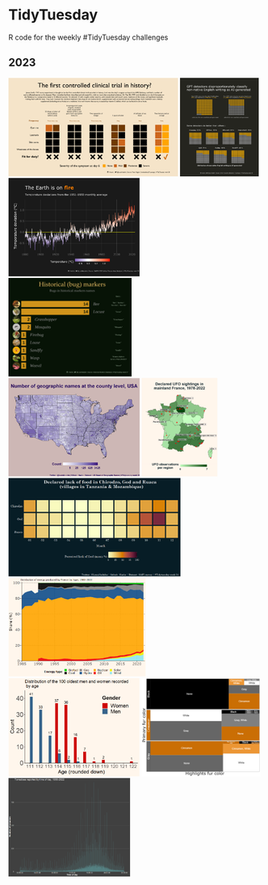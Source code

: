 # TidyTuesday
R code for the weekly #TidyTuesday challenges

## 2023
<img src="https://github.com/Haclio/TidyTuesday/blob/main/2023/2023-W30/scurvy.png?raw=true" height = 195pt title="Lind's 1747 scurvy controlled clinical trial - week 30"> <img src="https://github.com/Haclio/TidyTuesday/blob/main/2023/2023-W29/detectors.png?raw=true" height = 195pt title="GPT detectors and their bias towards non-native writers - week 29"> <img src="https://github.com/Haclio/TidyTuesday/blob/main/2023/2023-W28/temps.png?raw=true" height = 195pt title="Global temperature deviations - week 28"> <img src="https://github.com/Haclio/TidyTuesday/blob/main/2023/2023-W27/bugnames.png?raw=true" height = 195pt title="Bug names in US historical markers - week 27"> <img src="https://github.com/Haclio/TidyTuesday/blob/main/2023/2023-W26/US_geographical_names.png?raw=true" height = 195pt title="US geographical names distribution - week 26"> <img src="https://github.com/Haclio/TidyTuesday/blob/main/2023/2023-W25/plot2.png?raw=true" height = 195pt title="UFO sightings in France - week 25"> <img src="https://github.com/Haclio/TidyTuesday/blob/main/2023/2023-W24/SAFI.png?raw=true" height = 195pt title="Tanzania/Mozambique villages lack of food - week 24"> <img src="https://github.com/Haclio/TidyTuesday/blob/main/2023/2023-W23/Energyproduction.png?raw=true" height = 195pt title="French energy production - week 23"> <img src="https://github.com/Haclio/TidyTuesday/blob/main/2023/2023-W22/age.png?raw=true" height = 195pt title="Centenarians ages - week 22"> <img src="https://github.com/Haclio/TidyTuesday/blob/main/2023/2023-W21/Squirrelfur.png?raw=true" height = 195pt title="Central Park squirrels fur color - week 21"> <img src="https://github.com/Haclio/TidyTuesday/blob/main/2023/2023-W20/tpertime-all.png?raw=true" height = 195pt title="US Tornadoes by time of report - week 20">
